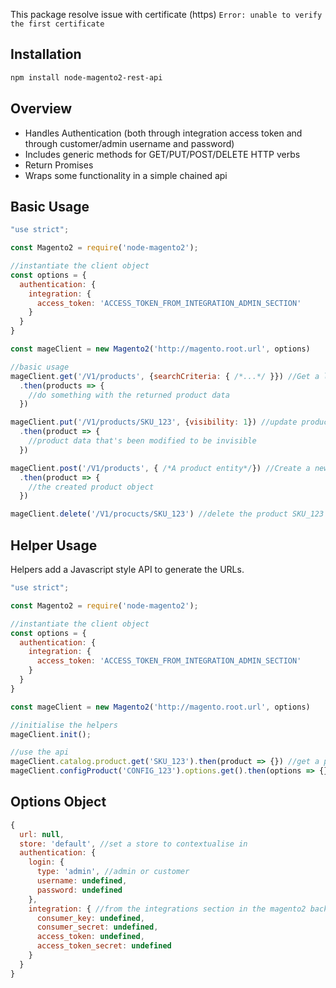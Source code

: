 This package resolve issue with certificate (https)
```Error: unable to verify the first certificate```

## Installation
```bash
npm install node-magento2-rest-api
```

## Overview
 - Handles Authentication (both through integration access token and through customer/admin username and password)
 - Includes generic methods for GET/PUT/POST/DELETE HTTP verbs
 - Return Promises
 - Wraps some functionality in a simple chained api

## Basic Usage
```javascript
"use strict";

const Magento2 = require('node-magento2');

//instantiate the client object
const options = {
  authentication: {
    integration: {
      access_token: 'ACCESS_TOKEN_FROM_INTEGRATION_ADMIN_SECTION'
    }
  }
}

const mageClient = new Magento2('http://magento.root.url', options)

//basic usage
mageClient.get('/V1/products', {searchCriteria: { /*...*/ }}) //Get a list of all products
  .then(products => {
    //do something with the returned product data
  })

mageClient.put('/V1/products/SKU_123', {visibility: 1}) //update product SKU_123
  .then(product => {
    //product data that's been modified to be invisible
  })

mageClient.post('/V1/products', { /*A product entity*/}) //Create a new product
  .then(product => {
    //the created product object
  })

mageClient.delete('/V1/procucts/SKU_123') //delete the product SKU_123
```

## Helper Usage
Helpers add a Javascript style API to generate the URLs.

```javascript
"use strict";

const Magento2 = require('node-magento2');

//instantiate the client object
const options = {
  authentication: {
    integration: {
      access_token: 'ACCESS_TOKEN_FROM_INTEGRATION_ADMIN_SECTION'
    }
  }
}

const mageClient = new Magento2('http://magento.root.url', options)

//initialise the helpers
mageClient.init();

//use the api
mageClient.catalog.product.get('SKU_123').then(product => {}) //get a product
mageClient.configProduct('CONFIG_123').options.get().then(options => {}) //get the options for a configurable
```

## Options Object

```javascript
{
  url: null,
  store: 'default', //set a store to contextualise in
  authentication: {
    login: {
      type: 'admin', //admin or customer
      username: undefined,
      password: undefined
    },
    integration: { //from the integrations section in the magento2 backend
      consumer_key: undefined,
      consumer_secret: undefined,
      access_token: undefined,
      access_token_secret: undefined
    }
  }
}
```

